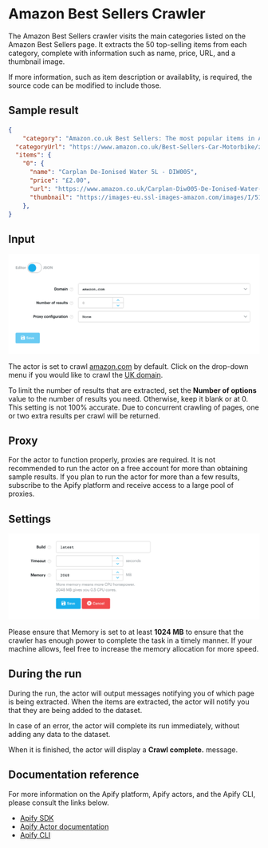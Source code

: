 # Amazon Best Sellers Crawler

The Amazon Best Sellers crawler visits the main categories listed on the Amazon Best Sellers page. It extracts the 50 top-selling items from each category, complete with information such as name, price, URL, and a thumbnail image.

If more information, such as item description or availablity, is required, the source code can be modified to include those.

## Sample result

```json
{
    "category": "Amazon.co.uk Best Sellers: The most popular items in Automotive",
  "categoryUrl": "https://www.amazon.co.uk/Best-Sellers-Car-Motorbike/zgbs/automotive/ref=zg_bs_nav_0/260-1736080-5985605",
  "items": {
    "0": {
      "name": "Carplan De-Ionised Water 5L - DIW005",
      "price": "£2.00",
      "url": "https://www.amazon.co.uk/Carplan-Diw005-De-Ionised-Water-5Ltr/dp/B000C74XPE/ref=zg_bs_automotive_1?_encoding=UTF8&psc=1&refRID=GPZ6732XW8DK82NK8CZM",
      "thumbnail": "https://images-eu.ssl-images-amazon.com/images/I/51VKKEz-DeL._AC_UL200_SR200,200_.jpg"
    },
}
```
## Input

![Actor input screen](src/img/INPUT.png)

The actor is set to crawl [amazon.com](https://www.amazon.com/Best-Sellers/zgbs/) by default. Click on the drop-down menu if you would like to crawl the [UK domain](https://www.amazon.co.uk/Best-Sellers/zgbs/).

To limit the number of results that are extracted, set the **Number of options** value to the number of results you need. Otherwise, keep it blank or at 0. This setting is not 100% accurate. Due to concurrent crawling of pages, one or two extra results per crawl will be returned.

## Proxy

For the actor to function properly, proxies are required. It is not recommended to run the actor on a free account for more than obtaining sample results. If you plan to run the actor for more than a few results, subscribe to the Apify platform and receive access to a large pool of proxies.

## Settings

![Settings screen](src/img/SETTINGS.png)

Please ensure that Memory is set to at least **1024 MB** to ensure that the crawler has enough power to complete the task in a timely manner. If your machine allows, feel free to increase the memory allocation for more speed.

## During the run

During the run, the actor will output messages notifying you of which page is being extracted. When the items are extracted, the actor will notify you that they are being added to the dataset. 

In case of an error, the actor will complete its run immediately, without adding any data to the dataset.

When it is finished, the actor will display a **Crawl complete.** message.

## Documentation reference

For more information on the Apify platform, Apify actors, and the Apify CLI, please consult the links below.

- [Apify SDK](https://sdk.apify.com/)
- [Apify Actor documentation](https://docs.apify.com/actor)
- [Apify CLI](https://docs.apify.com/cli)
